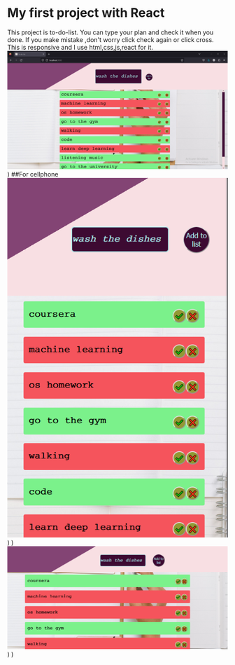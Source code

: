 # My first project with React

This project is to-do-list.
You can type your plan and check it when you done.
If you make mistake ,don't worry click check again or click cross.
This is responsive and I use html,css,js,react for it.
![PC](ice_screenshot_20230925-235209.png)
)
##For cellphone
![Po](ice_screenshot_20230925-235238.png)
)
)
![La](ice_screenshot_20230925-235251.png)
)
)
